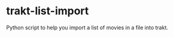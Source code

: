 trakt-list-import
=================

Python script to help you import a list of movies in a file into trakt.
